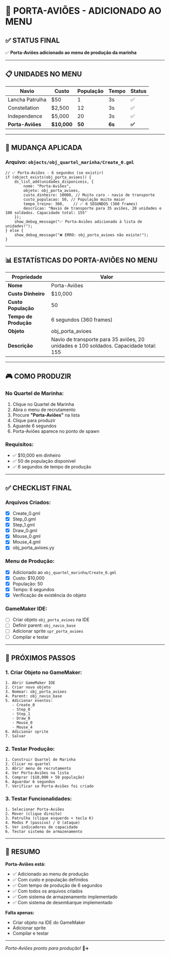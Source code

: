 # 🚢 PORTA-AVIÕES - ADICIONADO AO MENU

## ✅ **STATUS FINAL**

✅ **Porta-Aviões adicionado ao menu de produção da marinha**

---

## 📋 **UNIDADES NO MENU**

| Navio | Custo | População | Tempo | Status |
|-------|-------|-----------|-------|--------|
| Lancha Patrulha | $50 | 1 | 3s | ✅ |
| Constellation | $2,500 | 12 | 3s | ✅ |
| Independence | $5,000 | 20 | 3s | ✅ |
| **Porta-Aviões** | **$10,000** | **50** | **6s** | **✅** |

---

## 🔧 **MUDANÇA APLICADA**

### **Arquivo**: `objects/obj_quartel_marinha/Create_0.gml`

```gml
// ✅ Porta-Aviões - 6 segundos (se existir)
if (object_exists(obj_porta_avioes)) {
    ds_list_add(unidades_disponiveis, {
        nome: "Porta-Aviões",
        objeto: obj_porta_avioes,
        custo_dinheiro: 10000, // Muito caro - navio de transporte
        custo_populacao: 50, // População muito maior
        tempo_treino: 360,    // ✅ 6 SEGUNDOS (360 frames)
        descricao: "Navio de transporte para 35 aviões, 20 unidades e 100 soldados. Capacidade total: 155"
    });
    show_debug_message("✅ Porta-Aviões adicionado à lista de unidades!");
} else {
    show_debug_message("❌ ERRO: obj_porta_avioes não existe!");
}
```

---

## 📊 **ESTATÍSTICAS DO PORTA-AVIÕES NO MENU**

| Propriedade | Valor |
|------------|-------|
| **Nome** | Porta-Aviões |
| **Custo Dinheiro** | $10,000 |
| **Custo População** | 50 |
| **Tempo de Produção** | 6 segundos (360 frames) |
| **Objeto** | obj_porta_avioes |
| **Descrição** | Navio de transporte para 35 aviões, 20 unidades e 100 soldados. Capacidade total: 155 |

---

## 🎮 **COMO PRODUZIR**

### **No Quartel de Marinha:**
1. Clique no Quartel de Marinha
2. Abra o menu de recrutamento
3. Procure **"Porta-Aviões"** na lista
4. Clique para produzir
5. Aguarde 6 segundos
6. Porta-Aviões aparece no ponto de spawn

### **Requisitos:**
- ✅ $10,000 em dinheiro
- ✅ 50 de população disponível
- ✅ 6 segundos de tempo de produção

---

## ✅ **CHECKLIST FINAL**

### **Arquivos Criados:**
- [x] Create_0.gml
- [x] Step_0.gml
- [x] Step_1.gml
- [x] Draw_0.gml
- [x] Mouse_0.gml
- [x] Mouse_4.gml
- [x] obj_porta_avioes.yy

### **Menu de Produção:**
- [x] Adicionado ao `obj_quartel_marinha/Create_0.gml`
- [x] Custo: $10,000
- [x] População: 50
- [x] Tempo: 6 segundos
- [x] Verificação de existência do objeto

### **GameMaker IDE:**
- [ ] Criar objeto `obj_porta_avioes` na IDE
- [ ] Definir parent: `obj_navio_base`
- [ ] Adicionar sprite `spr_porta_avioes`
- [ ] Compilar e testar

---

## 🚀 **PRÓXIMOS PASSOS**

### **1. Criar Objeto no GameMaker:**
```
1. Abrir GameMaker IDE
2. Criar novo objeto
3. Nomear: obj_porta_avioes
4. Parent: obj_navio_base
5. Adicionar eventos:
   - Create_0
   - Step_0
   - Step_1
   - Draw_0
   - Mouse_0
   - Mouse_4
6. Adicionar sprite
7. Salvar
```

### **2. Testar Produção:**
```
1. Construir Quartel de Marinha
2. Clicar no quartel
3. Abrir menu de recrutamento
4. Ver Porta-Aviões na lista
5. Comprar ($10,000 + 50 população)
6. Aguardar 6 segundos
7. Verificar se Porta-Aviões foi criado
```

### **3. Testar Funcionalidades:**
```
1. Selecionar Porta-Aviões
2. Mover (clique direito)
3. Patrulha (clique esquerdo + tecla K)
4. Modos P (passivo) / O (ataque)
5. Ver indicadores de capacidade
6. Testar sistema de armazenamento
```

---

## 📝 **RESUMO**

**Porta-Aviões está:**
- ✅ Adicionado ao menu de produção
- ✅ Com custo e população definidos
- ✅ Com tempo de produção de 6 segundos
- ✅ Com todos os arquivos criados
- ✅ Com sistema de armazenamento implementado
- ✅ Com sistema de desembarque implementado

**Falta apenas:**
- Criar objeto na IDE do GameMaker
- Adicionar sprite
- Compilar e testar

---

*Porta-Aviões pronto para produção!* 🚢✈️

